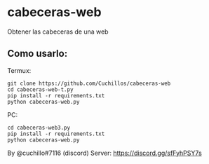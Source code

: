 # cabeceras-web
 Obtener las cabeceras de una web


Como usarlo:
-------------
Termux:
```
git clone https://github.com/Cuchillos/cabeceras-web
cd cabeceras-web-t.py
pip install -r requirements.txt
python cabeceras-web.py
```

PC:
```git clone https://github.com/Cuchillos/cabeceras-web
cd cabeceras-web3.py
pip install -r requirements.txt
python cabeceras-web.py
```


By @cuchillo#7116 (discord)
Server: https://discord.gg/sfFyhPSY7s
